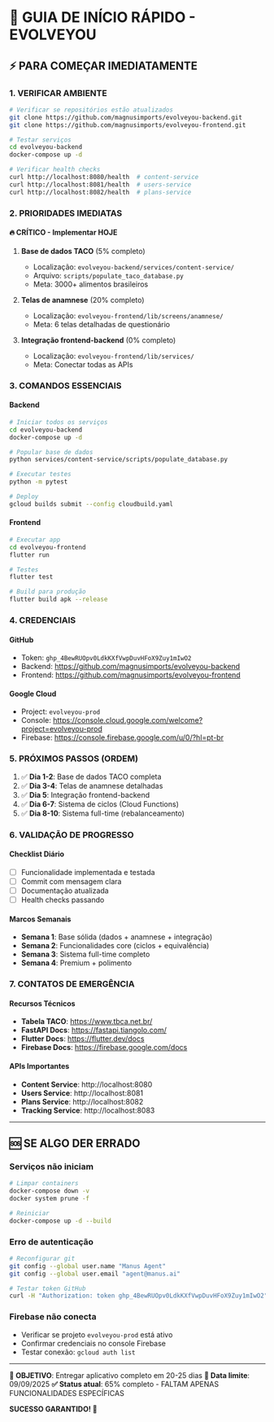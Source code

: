 # 🚀 GUIA DE INÍCIO RÁPIDO - EVOLVEYOU

## ⚡ PARA COMEÇAR IMEDIATAMENTE

### **1. VERIFICAR AMBIENTE**
```bash
# Verificar se repositórios estão atualizados
git clone https://github.com/magnusimports/evolveyou-backend.git
git clone https://github.com/magnusimports/evolveyou-frontend.git

# Testar serviços
cd evolveyou-backend
docker-compose up -d

# Verificar health checks
curl http://localhost:8080/health  # content-service
curl http://localhost:8081/health  # users-service
curl http://localhost:8082/health  # plans-service
```

### **2. PRIORIDADES IMEDIATAS**

#### **🔥 CRÍTICO - Implementar HOJE**
1. **Base de dados TACO** (5% completo)
   - Localização: `evolveyou-backend/services/content-service/`
   - Arquivo: `scripts/populate_taco_database.py`
   - Meta: 3000+ alimentos brasileiros

2. **Telas de anamnese** (20% completo)
   - Localização: `evolveyou-frontend/lib/screens/anamnese/`
   - Meta: 6 telas detalhadas de questionário

3. **Integração frontend-backend** (0% completo)
   - Localização: `evolveyou-frontend/lib/services/`
   - Meta: Conectar todas as APIs

### **3. COMANDOS ESSENCIAIS**

#### **Backend**
```bash
# Iniciar todos os serviços
cd evolveyou-backend
docker-compose up -d

# Popular base de dados
python services/content-service/scripts/populate_database.py

# Executar testes
python -m pytest

# Deploy
gcloud builds submit --config cloudbuild.yaml
```

#### **Frontend**
```bash
# Executar app
cd evolveyou-frontend
flutter run

# Testes
flutter test

# Build para produção
flutter build apk --release
```

### **4. CREDENCIAIS**

#### **GitHub**
- Token: `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`
- Backend: https://github.com/magnusimports/evolveyou-backend
- Frontend: https://github.com/magnusimports/evolveyou-frontend

#### **Google Cloud**
- Project: `evolveyou-prod`
- Console: https://console.cloud.google.com/welcome?project=evolveyou-prod
- Firebase: https://console.firebase.google.com/u/0/?hl=pt-br

### **5. PRÓXIMOS PASSOS (ORDEM)**

1. ✅ **Dia 1-2**: Base de dados TACO completa
2. ✅ **Dia 3-4**: Telas de anamnese detalhadas  
3. ✅ **Dia 5**: Integração frontend-backend
4. ✅ **Dia 6-7**: Sistema de ciclos (Cloud Functions)
5. ✅ **Dia 8-10**: Sistema full-time (rebalanceamento)

### **6. VALIDAÇÃO DE PROGRESSO**

#### **Checklist Diário**
- [ ] Funcionalidade implementada e testada
- [ ] Commit com mensagem clara
- [ ] Documentação atualizada
- [ ] Health checks passando

#### **Marcos Semanais**
- **Semana 1**: Base sólida (dados + anamnese + integração)
- **Semana 2**: Funcionalidades core (ciclos + equivalência)
- **Semana 3**: Sistema full-time completo
- **Semana 4**: Premium + polimento

### **7. CONTATOS DE EMERGÊNCIA**

#### **Recursos Técnicos**
- **Tabela TACO**: https://www.tbca.net.br/
- **FastAPI Docs**: https://fastapi.tiangolo.com/
- **Flutter Docs**: https://flutter.dev/docs
- **Firebase Docs**: https://firebase.google.com/docs

#### **APIs Importantes**
- **Content Service**: http://localhost:8080
- **Users Service**: http://localhost:8081  
- **Plans Service**: http://localhost:8082
- **Tracking Service**: http://localhost:8083

---

## 🆘 SE ALGO DER ERRADO

### **Serviços não iniciam**
```bash
# Limpar containers
docker-compose down -v
docker system prune -f

# Reiniciar
docker-compose up -d --build
```

### **Erro de autenticação**
```bash
# Reconfigurar git
git config --global user.name "Manus Agent"
git config --global user.email "agent@manus.ai"

# Testar token GitHub
curl -H "Authorization: token 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" https://api.github.com/user
```

### **Firebase não conecta**
- Verificar se projeto `evolveyou-prod` está ativo
- Confirmar credenciais no console Firebase
- Testar conexão: `gcloud auth list`

---

**🎯 OBJETIVO**: Entregar aplicativo completo em 20-25 dias
**📅 Data limite**: 09/09/2025
**✅ Status atual**: 65% completo - FALTAM APENAS FUNCIONALIDADES ESPECÍFICAS

**SUCESSO GARANTIDO! 🚀**

